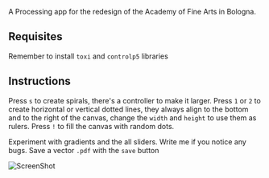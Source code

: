 A Processing app for the redesign of the Academy of Fine Arts in Bologna.

Requisites
----------

Remember to install `toxi` and `controlp5` libraries

Instructions
-----
Press `s` to create spirals, there's a controller to make it larger.
Press `1` or `2` to create horizontal or vertical dotted lines, they always align to the bottom and to the right of the canvas, change the `width` and `height` to use them as rulers.
Press `!` to fill the canvas with random dots.

Experiment with gradients and the all sliders. Write me if you notice any bugs.
Save a vector `.pdf` with the `save` button


![ScreenShot](http://files.cargocollective.com/761261/Schermata-2017-10-22-alle-12.23.03.png)
